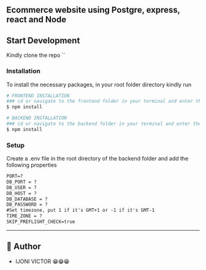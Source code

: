 ## Ecommerce website using Postgre, express, react and Node

## Start Development

Kindly clone the repo ``


### Installation

To install the necessary packages, in your root folder directory kindly run

```bash
# FRONTEND INSTALLATION
### cd or navigate to the frontend folder in your terminal and enter the following command 
$ npm install

# BACKEND INSTALLATION
### cd or navigate to the backend folder in your terminal and enter the following command 
$ npm install
```

### Setup

Create a .env file in the root directory of the backend folder and add the following properties

```markdown
PORT=?
DB_PORT = ?
DB_USER = ?
DB_HOST = ?
DB_DATABASE = ?
DB_PASSWORD = ?
#Set timezone, put 1 if it's GMT+1 or -1 if it's GMT-1
TIME_ZONE = ?
SKIP_PREFLIGHT_CHECK=true 
```
---


## 🎩 Author

- IJONI VICTOR 😁😁😁
